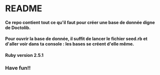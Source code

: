<h1>README</h1>

<h4>Ce repo contient tout ce qu'il faut pour créer une base de donnée digne de Doctolib.</h4>

<h4>Pour ouvrir la base de donnée, il suffit de lancer le fichier seed.rb et d'aller voir dans ta console : les bases se créent d'elle même. </h4>

<h4>Ruby version 2.5.1</h4>

<h3><strong>Have fun!!</strong></h3>
